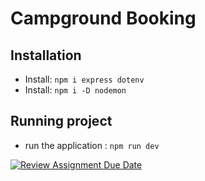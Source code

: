# Campground Booking

## Installation
- Install: `npm i express dotenv`
- Install: `npm i -D nodemon`

## Running project
- run the application : `npm run dev`

[![Review Assignment Due Date](https://classroom.github.com/assets/deadline-readme-button-24ddc0f5d75046c5622901739e7c5dd533143b0c8e959d652212380cedb1ea36.svg)](https://classroom.github.com/a/QFq_JnZB)
